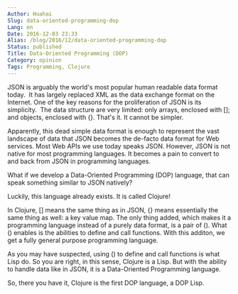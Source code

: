 ```yaml
---
Author: Huahai
Slug: data-oriented-programming-dop
Lang: en
Date: 2016-12-03 23:33
Alias: /blog/2016/12/data-oriented-programming-dop
Status: published
Title: Data-Oriented Programming (DOP)
Category: opinion
Tags: Programming, Clojure
---
```


JSON is arguably the world's most popular human readable data format today.  It has largely replaced XML as the data exchange format on the Internet. One of the key reasons for the proliferation of JSON is its simplicity.  The data structure are very limited: only arrays, enclosed with []; and objects, enclosed with {}. That's it. It cannot be simpler.

Apparently, this dead simple data format is enough to represent the vast landscape of data that JSON becomes the de-facto data format for Web services. Most Web APIs we use today speaks JSON. However, JSON is not native for most programming languages. It becomes a pain to convert to and back from JSON in programming languages.

What if we develop a Data-Oriented Programming (DOP) language, that can speak something similar to JSON natively?

Luckily, this language already exists. It is called Clojure!

In Clojure, [] means the same thing as in JSON, {} means essentially the same thing as well: a key value map. The only thing added, which makes it a programming language instead of a purely data format, is a pair of (). What () enables is the abilities to define and call functions. With this additon, we get a fully general purpose programming language.

As you may have suspected, using () to define and call functions is what Lisp do. So you are right, in this sense, Clojure is a Lisp. But with the ability to handle data like in JSON, it is a Data-Oriented Programming language.

So, there you have it, Clojure is the first DOP language, a DOP Lisp.
